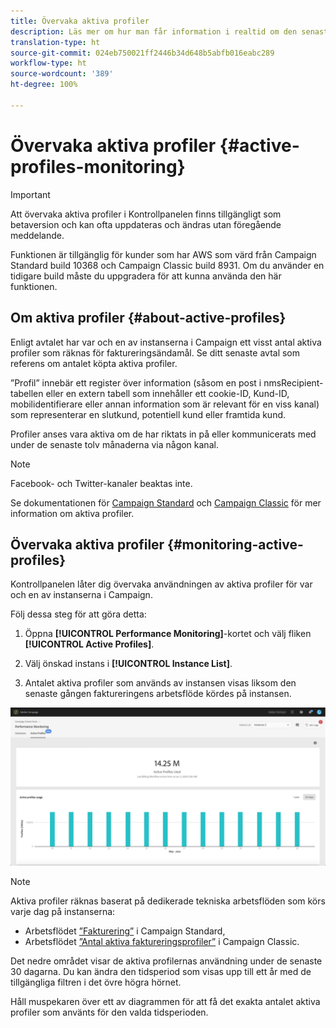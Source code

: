 ```yaml
---
title: Övervaka aktiva profiler
description: Läs mer om hur man får information i realtid om den senaste och historiska användningen gällande aktiva profiler och utvecklingen för var och en av sina instanser i Campaign.
translation-type: ht
source-git-commit: 024eb750021ff2446b34d648b5abfb016eabc289
workflow-type: ht
source-wordcount: '389'
ht-degree: 100%

---
```



# Övervaka aktiva profiler {#active-profiles-monitoring}

>[!IMPORTANT]
>
>Att övervaka aktiva profiler i Kontrollpanelen finns tillgängligt som betaversion och kan ofta uppdateras och ändras utan föregående meddelande.
>
>Funktionen är tillgänglig för kunder som har AWS som värd från Campaign Standard build 10368 och Campaign Classic build 8931. Om du använder en tidigare build måste du uppgradera för att kunna använda den här funktionen.

## Om aktiva profiler {#about-active-profiles}

Enligt avtalet har var och en av instanserna i Campaign ett visst antal aktiva profiler som räknas för faktureringsändamål. Se ditt senaste avtal som referens om antalet köpta aktiva profiler.

”Profil” innebär ett register över information (såsom en post i nmsRecipient-tabellen eller en extern tabell som innehåller ett cookie-ID, Kund-ID, mobilidentifierare eller annan information som är relevant för en viss kanal) som representerar en slutkund, potentiell kund eller framtida kund.

Profiler anses vara aktiva om de har riktats in på eller kommunicerats med under de senaste tolv månaderna via någon kanal.

>[!NOTE]
>
>Facebook- och Twitter-kanaler beaktas inte.

Se dokumentationen för [Campaign Standard](https://docs.adobe.com/content/help/sv-SE/campaign-standard/using/profiles-and-audiences/managing-profiles/active-profiles.html) och [Campaign Classic](https://docs.adobe.com/content/help/sv-SE/campaign-classic/using/getting-started/profile-management/about-profiles.html#active-profiles) för mer information om aktiva profiler.

## Övervaka aktiva profiler {#monitoring-active-profiles}

Kontrollpanelen låter dig övervaka användningen av aktiva profiler för var och en av instanserna i Campaign.

Följ dessa steg för att göra detta:

1. Öppna **[!UICONTROL Performance Monitoring]**-kortet och välj fliken **[!UICONTROL Active Profiles]**.

1. Välj önskad instans i **[!UICONTROL Instance List]**.

1. Antalet aktiva profiler som används av instansen visas liksom den senaste gången faktureringens arbetsflöde kördes på instansen.

![](assets/active-profiles-graph.png)

>[!NOTE]
>
>Aktiva profiler räknas baserat på dedikerade tekniska arbetsflöden som körs varje dag på instanserna:
>
>* Arbetsflödet [”Fakturering”](https://docs.adobe.com/help/sv-SE/campaign-standard/using/administrating/application-settings/technical-workflows.html) i Campaign Standard,
>* Arbetsflödet [”Antal aktiva faktureringsprofiler”](https://docs.adobe.com/content/help/sv-SE/campaign-classic/using/automating-with-workflows/technical-workflows/deliveries.html) i Campaign Classic.


Det nedre området visar de aktiva profilernas användning under de senaste 30 dagarna. Du kan ändra den tidsperiod som visas upp till ett år med de tillgängliga filtren i det övre högra hörnet.

Håll muspekaren över ett av diagrammen för att få det exakta antalet aktiva profiler som använts för den valda tidsperioden.
